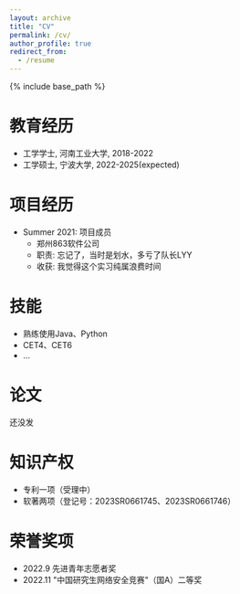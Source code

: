 ```yaml
---
layout: archive
title: "CV"
permalink: /cv/
author_profile: true
redirect_from:
  - /resume
---
```


{% include base_path %}

教育经历
======
* 工学学士, 河南工业大学, 2018-2022
* 工学硕士, 宁波大学, 2022-2025(expected)

项目经历
======
* Summer 2021: 项目成员
  * 郑州863软件公司
  * 职责: 忘记了，当时是划水，多亏了队长LYY
  * 收获: 我觉得这个实习纯属浪费时间
  
技能
======
* 熟练使用Java、Python
* CET4、CET6
* ...

论文
======
  还没发
  
知识产权
======
  * 专利一项（受理中）
  * 软著两项（登记号：2023SR0661745、2023SR0661746）
  
荣誉奖项
======
  * 2022.9  先进青年志愿者奖
  * 2022.11 "中国研究生网络安全竞赛"（国A）二等奖
